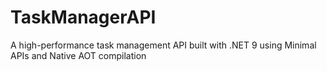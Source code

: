 # TaskManagerAPI
A high-performance task management API built with .NET 9 using Minimal APIs and Native AOT compilation
